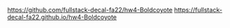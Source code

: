 https://github.com/fullstack-decal-fa22/hw4-Boldcoyote
https://fullstack-decal-fa22.github.io/hw4-Boldcoyote
